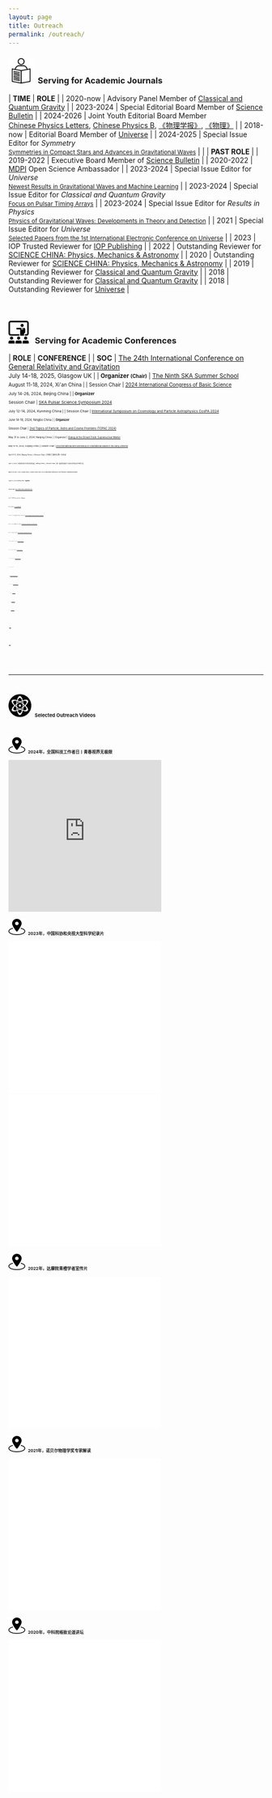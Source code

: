 ```yaml
---
layout: page
title: Outreach
permalink: /outreach/
---
```


<style>
table {
  font-family: arial, sans-serif;
  border-collapse: collapse;
  width: 100%;
}

td, th {
  border: 1px solid #dddddd;
  text-align: left;
  padding: 8px;
}

tr:nth-child(odd) {
  background-color: #dddddd;
}
</style>


### <img src="../whatsmore/journal.jpeg" style="height:50px;"> &nbsp;<b>Serving for Academic Journals</b> 

| **TIME** | **ROLE** |
| 2020-now |  Advisory Panel Member of [Classical and Quantum Gravity](https://iopscience.iop.org/journal/0264-9381/page/Advisory%20Panel) |
| 2023-2024 | Special Editorial Board Member  of [Science Bulletin](https://www.journals.elsevier.com/science-bulletin) |
| 2024-2026 | Joint Youth Editorial Board Member<br>[Chinese Physics Letters](https://iopscience.iop.org/journal/0256-307X), [Chinese Physics B](https://cpb.iphy.ac.cn/), [《物理学报》](https://wulixb.iphy.ac.cn/index.htm), [《物理》](http://www.wuli.ac.cn/) |
| 2018-now | Editorial Board Member of [Universe](https://www.mdpi.com/journal/universe/editors#editorialboard) |
| 2024-2025 | Special Issue Editor for *Symmetry*<br><small>[Symmetries in Compact Stars and Advances in Gravitational Waves](https://www.mdpi.com/journal/symmetry/special_issues/55L9VJ681U)</small> |
| | **PAST ROLE** |
| 2019-2022 | Executive Board Member of [Science Bulletin](https://www.journals.elsevier.com/science-bulletin) |
| 2020-2022 | [MDPI](https://www.mdpi.com/) Open Science Ambassador |
| 2023-2024 | Special Issue Editor for *Universe*<br><small>[Newest Results in Gravitational Waves and Machine Learning](https://www.mdpi.com/journal/universe/special_issues/48U1E55JLC)</small> |
| 2023-2024 | Special Issue Editor for *Classical and Quantum Gravity*<br><small>[Focus on Pulsar Timing Arrays](https://iopscience.iop.org/collections/cqg-230802-310)</small> |
| 2023-2024 | Special Issue Editor for *Results in Physics*<br><small>[Physics of Gravitational Waves: Developments in Theory and Detection](https://www.sciencedirect.com/journal/results-in-physics/special-issue/107TZ5KRN12)</small> |
| 2021 | Special Issue Editor for *Universe*<br><small>[Selected Papers from the 1st International Electronic Conference on Universe](https://www.mdpi.com/journal/universe/special_issues/ecu2021)</small> |
| 2023 | IOP Trusted Reviewer for [IOP Publishing](https://accreditations.ioppublishing.org/ae33d146-240a-4f3a-94d3-0c5c72e3b873#gs.5181xs) |
| 2022 | Outstanding Reviewer for [SCIENCE CHINA: Physics, Mechanics & Astronomy](https://mp.weixin.qq.com/s/l0tT488ZYP1WjEwD5GlK9w) |
| 2020 | Outstanding Reviewer for [SCIENCE CHINA: Physics, Mechanics & Astronomy](https://mp.weixin.qq.com/s/u_07f_JjryUV_19NtKQECA) |
| 2019 | Outstanding Reviewer for [Classical and Quantum Gravity](https://publishingsupport.iopscience.iop.org/questions/classical-quantum-gravity-2019-reviewer-awards/) |
| 2018 | Outstanding Reviewer for [Classical and Quantum Gravity](https://publishingsupport.iopscience.iop.org/questions/classical-and-quantum-gravity-2018-reviewer-awards/) | 
| 2018 | Outstanding Reviewer for [Universe](https://www.mdpi.com/journal/universe/awards/591/download) |

<br>
<p></p>

### <img src="../whatsmore/conference.jpeg" style="height:45px;"> &nbsp; <b>Serving for Academic Conferences</b>

| **ROLE** | **CONFERENCE** |
| <b>SOC</b> | [The 24th International Conference on General Relativity and Gravitation](https://iop.eventsair.com/gr24-amaldi16)<br><small>July 14-18, 2025, Glasgow UK |
| <b>Organizer <small>(Chair)</small></b> | [The Ninth SKA Summer School](https://mp.weixin.qq.com/s/HiOYhzXwiRSHeepZZWS2BA)<br><small>August 11-18, 2024, Xi'an China |
| Session Chair | [2024 International Congress of Basic Science](https://www.icbs.cn/)<br><small>July 14-26, 2024, Beijing China |
| <b>Organizer</b><br>Session Chair | [SKA Pulsar Science Symposium 2024](https://psr.pku.edu.cn/conference/ska/ska2024/ska2024.html)<br><small>July 12-14, 2024, Kunming China |
| Session Chair | [International Symposium on Cosmology and Particle Astrophysics CosPA 2024](https://indico.itp.ac.cn/event/198/)<br><small>June 14-18, 2024, Ningbo China |
| <b>Organizer</b><br>Session Chair | [2nd Topics of Particle, Astro and Cosmo Frontiers (TOPAC 2024)](https://indico-tdli.sjtu.edu.cn/event/2116/)<br><small>May 31 to June 2, 2024, Nanjing China |
| Organizer | [Dialog at the Dream Field: Supranuclear Matter](https://psr.pku.edu.cn/conference/fps/ddf/index.html)<br><small>May 10-15, 2024, Guiyang China  |
| Session Chair | [2nd International	Mini-Workshop on Gravitational	Waves	in	the	Early	Universe](https://indico.itp.ac.cn/event/217/)<br><small>April 8-11, 2024, Beijing China |
| Session Chair | 京海引力波论坛第一次会议<br><small>April 4, 2024, 中国科学院力学所(怀柔园区), Beijing China |
| Session Chair | 第一届音频波段引力波天文学前沿学术研讨会<br><small>March 29-April 1, 2024, Zhuhai China |
| Session Chair | MPG-CAS Collaboration Meeting on Low-frequency Gravitational Waves<br><small>August 2-5, 2023, Kunming China |
| <b>Organizer</b><br>Session Chair | [SKA Pulsar Science Symposium 2023](https://psr.pku.edu.cn/ska/ska2023/ska2023.html)<br><small>July 2-4, 2023, Nanyang China |
| <b>Organizer</b><br>Session Chair | [以天之语 解物之道](https://psr.pku.edu.cn/tianyujiewu/index.html)<br><small>June 26-27, 2023, 香山饭店, Beijing |
| Session Chair | [Annual Meeting of Gravitation and Relativistic Astrophysics](http://cqutp.org/conferences/gr23/)<br><small>April 21-25, 2023, Chongqing China |
| Organizer | [Mini Workshop on Compact Objects and Gravitational Waves](https://kiaa.pku.edu.cn/info/1026/8907.htm)<br><small>April 19, 2023, Beijing China |
| Organizer | [The Postdoc Workshop on Gravitational Waves at KIAA: Fall 2022](https://kiaa.pku.edu.cn/info/1026/8621.htm)<br><small>October 29, 2022, Beijing China |
| Session Chair | [FAST/Future Pulsar Symposium 11](https://psr.pku.edu.cn/fps/FPS11/FPS11.html)<br><small>August 3-5, 2022, Xiangtan China |
| <b>Organizer <small>(Chair)</small></b> | [SKA Pulsar Science Symposium 2022](https://psr.pku.edu.cn/ska/ska2022/ska2022.html)<br><small>August 1-3, 2022, Xiangtan China |
| Session Chair | [Ninth Meeting on CPT and Lorentz Symmetry](https://lorentz.sitehost.iu.edu/cpt22/)<br><small>May 17-26, 2022, Bloomington USA |
| <b>Organizer</b><br>Session Chair | [Workshop on Gravitational Wave Astrophysics for Early Career Scientists](https://www.lorentzcenter.nl/workshop-on-gravitational-wave-astrophysics-for-early-career-scientists.html)<br><small>May 3-7, 2021, Leiden Netherlands |
| Session Chair | [Annual Meeting of Gravitation and Relativistic Astrophysics](http://gra2020.csp.escience.cn/)<br><small>April 23-28, 2021, Shenyang China |
| Session Chair | [The 1st Electronic Conference on Universe](https://sciforum.net/conference/ECU2021)<br><small>February 22-28, 2021, Online|
| Session Chair | [Event Horizon Telescope 2020 Virtual Collaboration Meeting](https://eventhorizontelescope.teamwork.com/#/notebooks/202519)<br><small>December 4-14, 2020, Online|
| Session Chair | [AAPPS-DACG Workshop on Astrophysics, Cosmology and Gravitation](http://www.apctp.org/plan.php/AAPPS-dacg-Workshop)<br><small>November 9-13, 2020, Pohang Korea|
| SOC<br>Session Chair | [The Future of Gravitational Wave Astrophysics](http://kiaa.pku.edu.cn/astroforum19/)<br><small>November 28-29, 2019, Beijing China |
| SOC<br>Session Chair | [Gravitational Wave Astrophysics Conference 2019](http://3rd-gw-astro.csp.escience.cn/dct/page/65559)<br><small>August 13-17, 2019, Kunming China |

<br>

---

<br>

### <img src="popular2.png" style="height:45px;"> &nbsp;  **Selected Outreach Videos** 

<p></p>
<br>

#### <img src="outreach.png" style="height:32px;"> &nbsp; 2024年，全国科技工作者日丨青春视界无极限

<iframe src="https://vodpub6.v.news.cn/yqfbzx-original/20240529/20240529e6857d26d84c4aad89a75d251ec5e235_847f106a4b204cf591f15bb566166cca.mp4" allowfullscreen="allowfullscreen" width="60%" height="300" scrolling="no" border="0" frameborder="no" framespacing="0" allowfullscreen="true" sandbox="allow-top-navigation allow-same-origin allow-forms allow-scripts"> </iframe>

<br>

#### <img src="outreach.png" style="height:32px;"> &nbsp; 2023年，中国科协和央视大型科学纪录片

<iframe src="//player.bilibili.com/player.html?aid=493836027&bvid=BV1LN411M7kC&cid=1343521110&p=1&autoplay=0&high_quality=1&danmaku=0" allowfullscreen="allowfullscreen" width="60%" height="300" scrolling="no" border="0" frameborder="no" framespacing="0" allowfullscreen="true" sandbox="allow-top-navigation allow-same-origin allow-forms allow-scripts"> </iframe>

<iframe src="//player.bilibili.com/player.html?aid=236490142&bvid=BV1Ge411Z7GV&cid=1344991541&p=1&autoplay=0&high_quality=1&danmaku=0" allowfullscreen="allowfullscreen" width="60%" height="300" scrolling="no" border="0" frameborder="no" framespacing="0" allowfullscreen="true" sandbox="allow-top-navigation allow-same-origin allow-forms allow-scripts"> </iframe>

<br>

#### <img src="outreach.png" style="height:32px;"> &nbsp; 2022年，达摩院青橙学者宣传片

<iframe src="//player.bilibili.com/player.html?aid=347237775&bvid=BV1Rd4y1c71F&cid=878516437&page=1&autoplay=0&high_quality=1&danmaku=0" allowfullscreen="allowfullscreen" width="60%" height="300" scrolling="no" border="0" frameborder="no" framespacing="0" allowfullscreen="true" sandbox="allow-top-navigation allow-same-origin allow-forms allow-scripts"> </iframe>

<br>

#### <img src="outreach.png" style="height:32px;"> &nbsp; 2021年，诺贝尔物理学奖专家解读

<iframe src="//player.bilibili.com/player.html?aid=718465423&bvid=BV1HQ4y1X7SM&cid=420240787&page=1&autoplay=0&high_quality=1&danmaku=0" allowfullscreen="allowfullscreen" width="60%" height="300" scrolling="no" border="0" frameborder="no" framespacing="0" allowfullscreen="true" sandbox="allow-top-navigation allow-same-origin allow-forms allow-scripts"> </iframe>

<br>

#### <img src="outreach.png" style="height:32px;"> &nbsp; 2020年，中科院格致论道讲坛

<iframe src="//player.bilibili.com/player.html?aid=246058521&bvid=BV1yv411x7UM&cid=279329483&page=1&autoplay=0&high_quality=1&danmaku=0" allowfullscreen="allowfullscreen" width="60%" height="300" scrolling="no" border="0" frameborder="no" framespacing="0" allowfullscreen="true" sandbox="allow-top-navigation allow-same-origin allow-forms allow-scripts"> </iframe>

<br>